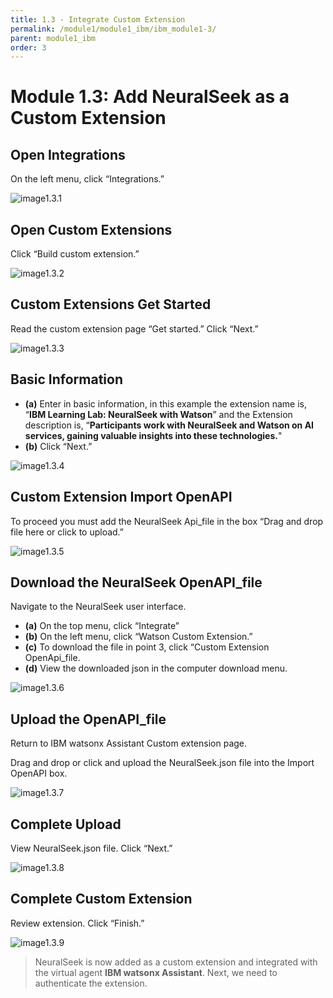 ```yaml
---
title: 1.3 - Integrate Custom Extension
permalink: /module1/module1_ibm/ibm_module1-3/
parent: module1_ibm
order: 3
---
```


# Module 1.3: Add NeuralSeek as a Custom Extension

## Open Integrations

On the left menu, click “Integrations.”

![image1.3.1](images/image1.3.1.png)

## Open Custom Extensions

Click “Build custom extension.”

![image1.3.2](images/image1.3.2.png)

## Custom Extensions Get Started

Read the custom extension page “Get started.” 
Click “Next.”

![image1.3.3](images/image1.3.3.png)

## Basic Information

- **(a)** Enter in basic information, in this example the extension name is, “**IBM Learning Lab: NeuralSeek with Watson**” and the Extension description is, “**Participants work with NeuralSeek and Watson on AI services, gaining valuable insights into these technologies.**"
- **(b)** Click “Next.”

![image1.3.4](images/image1.3.4.png)

## Custom Extension Import OpenAPI

To proceed you must add the NeuralSeek Api_file in the box “Drag and drop file here or click to upload.”

![image1.3.5](images/image1.3.5.png)

## Download the NeuralSeek OpenAPI_file

Navigate to the NeuralSeek user interface. 

- **(a)** On the top menu, click “Integrate”
- **(b)** On the left menu, click “Watson Custom Extension.”
- **(c)** To download the file in point 3, click “Custom Extension OpenApi_file.
- **(d)** View the downloaded json in the computer download menu.

![image1.3.6](images/image1.3.6.png)

## Upload the OpenAPI_file

Return to IBM watsonx Assistant Custom extension page. 

Drag and drop or click and upload the NeuralSeek.json file into the Import OpenAPI box.

![image1.3.7](images/image1.3.7.png)

## Complete Upload

View NeuralSeek.json file. Click “Next.”

![image1.3.8](images/image1.3.8.png)

## Complete Custom Extension

Review extension. Click “Finish.”

![image1.3.9](images/image1.3.9.png)

> NeuralSeek is now added as a custom extension and integrated with the virtual agent **IBM watsonx Assistant**.  Next, we need to authenticate the extension.
